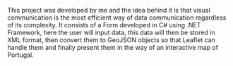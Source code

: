 This project was developed by me and the idea behind it is that visual communication is the most efficient way of data communication regardless of its complexity.
It consists of a Form developed in C# using .NET Framework, here the user will input data, this data will then be stored in XML format, then convert them to GeoJSON objects so that Leaflet can handle them and finally present them in the way of an interactive map of Portugal.
